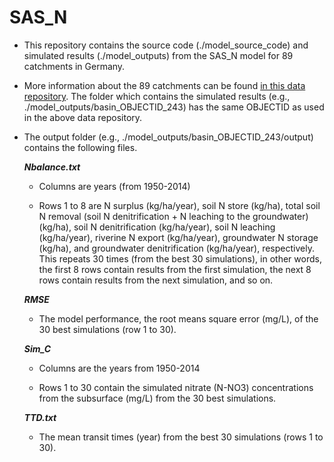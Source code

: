 # SAS_N

- This repository contains the source code (./model_source_code) and simulated results (./model_outputs) from the SAS_N model for 89 catchments in Germany. 

- More information about the 89 catchments can be found [in this data repository](https://www.hydroshare.org/resource/88254bd930d1466c85992a7dea6947a4/). The folder which contains the simulated results (e.g., ./model_outputs/basin_OBJECTID_243) has the same OBJECTID as used in the above data repository.

- The output folder (e.g., ./model_outputs/basin_OBJECTID_243/output) contains the following files.

  ***Nbalance.txt***

     - Columns are years (from 1950-2014)

     - Rows 1 to 8 are N surplus (kg/ha/year), soil N store  (kg/ha), total soil N removal (soil N denitrification + N leaching to the groundwater)  (kg/ha), soil N denitrification (kg/ha/year), soil N leaching (kg/ha/year), riverine N export (kg/ha/year), groundwater N storage (kg/ha), and groundwater denitrification (kg/ha/year), respectively. This repeats 30 times (from the best 30 simulations), in other words, the first 8 rows contain results from the first simulation, the next 8 rows contain results from the next simulation, and so on.

       
  
  ***RMSE*** 
  
     - The model performance, the root means square error (mg/L), of the 30 best simulations (row 1 to 30).
  
       
  
  ***Sim_C*** 
  
     - Columns are the years from 1950-2014
  
     - Rows 1 to 30 contain the simulated nitrate (N-NO3) concentrations from the subsurface (mg/L) from the 30 best simulations.
  
       
  
  ***TTD.txt*** 
  
     - The mean transit times (year) from the best 30 simulations (rows 1 to 30).
  


​     
